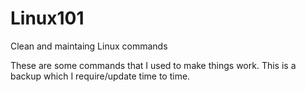 # Linux101
Clean and maintaing Linux commands

These are some commands that I used to make things work.
This is a backup which I require/update time to time.
